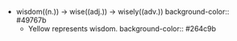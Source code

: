 - wisdom((n.)) -> wise((adj.)) -> wisely((adv.))
  background-color:: #49767b
	- Yellow represents wisdom.
	  background-color:: #264c9b